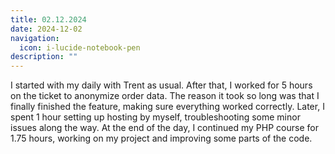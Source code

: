 ```yaml
---
title: 02.12.2024
date: 2024-12-02
navigation:
  icon: i-lucide-notebook-pen
description: ""
---
```


I started with my daily with Trent as usual. After that, I worked for 5 hours on the ticket to anonymize order data. The reason it took so long was that I finally finished the feature, making sure everything worked correctly. Later, I spent 1 hour setting up hosting by myself, troubleshooting some minor issues along the way. At the end of the day, I continued my PHP course for 1.75 hours, working on my project and improving some parts of the code.

